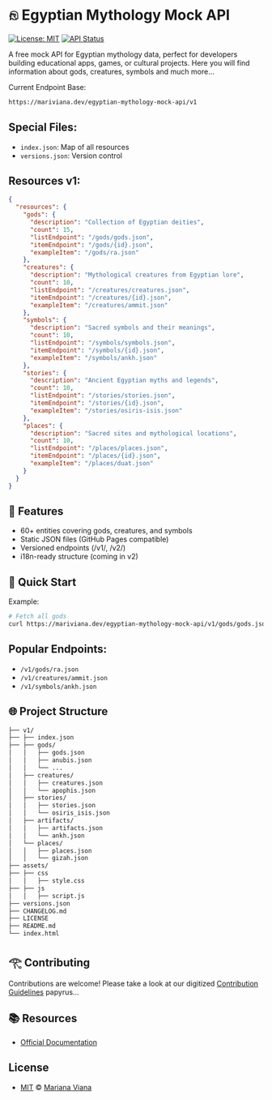   # 𓁶 Egyptian Mythology Mock API

  [![License: MIT](https://img.shields.io/badge/License-MIT-yellow.svg)](https://opensource.org/licenses/MIT)
  [![API Status](https://img.shields.io/badge/API%20Status-Stable-%2344AF37)](https://mariviana.dev/egyptian-mythology-mock-api/v1)

  A free mock API for Egyptian mythology data, perfect for developers building educational apps, games, or cultural projects. Here you will find information about gods, creatures, symbols and much more...

  Current Endpoint Base:

  ```bash
  https://mariviana.dev/egyptian-mythology-mock-api/v1
  ```

  ## **Special Files**:
  - `index.json`: Map of all resources
  - `versions.json`: Version control


  ## Resources v1:

  ```json
  {
    "resources": {
      "gods": {
        "description": "Collection of Egyptian deities",
        "count": 15,
        "listEndpoint": "/gods/gods.json",
        "itemEndpoint": "/gods/{id}.json",
        "exampleItem": "/gods/ra.json"
      },
      "creatures": {
        "description": "Mythological creatures from Egyptian lore",
        "count": 10,
        "listEndpoint": "/creatures/creatures.json",
        "itemEndpoint": "/creatures/{id}.json",
        "exampleItem": "/creatures/ammit.json"
      },
      "symbols": {
        "description": "Sacred symbols and their meanings",
        "count": 10,
        "listEndpoint": "/symbols/symbols.json",
        "itemEndpoint": "/symbols/{id}.json",
        "exampleItem": "/symbols/ankh.json"
      },
      "stories": {
        "description": "Ancient Egyptian myths and legends",
        "count": 10,
        "listEndpoint": "/stories/stories.json",
        "itemEndpoint": "/stories/{id}.json",
        "exampleItem": "/stories/osiris-isis.json"
      },
      "places": {
        "description": "Sacred sites and mythological locations",
        "count": 10,
        "listEndpoint": "/places/places.json",
        "itemEndpoint": "/places/{id}.json",
        "exampleItem": "/places/duat.json"
      }
    }
  }
  ```


  ## 🏺 Features
  - 60+ entities covering gods, creatures, and symbols
  - Static JSON files (GitHub Pages compatible)
  - Versioned endpoints (/v1/, /v2/)
  - i18n-ready structure (coming in v2)


  ## 📜 Quick Start
  Example:
  ```bash
  # Fetch all gods
  curl https://mariviana.dev/egyptian-mythology-mock-api/v1/gods/gods.json
  ```

  ## Popular Endpoints:
  - `/v1/gods/ra.json`
  - `/v1/creatures/ammit.json`
  - `/v1/symbols/ankh.json`


  ## 🌐 Project Structure
  ```bash
  ├── v1/
  ├── ├── index.json
  ├── ├── gods/
  │   │   ├── gods.json
  │   │   ├── anubis.json
  │   │   └── ...
  │   ├── creatures/
  │   │   ├── creatures.json
  │   │   └── apophis.json
  │   ├── stories/
  │   │   ├── stories.json
  │   │   └── osiris_isis.json
  │   ├── artifacts/
  │   │   ├── artifacts.json
  │   │   └── ankh.json
  │   └── places/
  │   │   ├── places.json
  │   │   └── gizah.json
  ├── assets/
  ├── ├── css
  │   │   ├── style.css
  ├── ├── js
  │   │   ├── script.js
  ├── versions.json
  ├── CHANGELOG.md
  ├── LICENSE
  ├── README.md
  └── index.html
  ```

  ## 𓂀 Contributing

  Contributions are welcome! Please take a look at our digitized [Contribution Guidelines](https://github.com/marianaviana/egyptian-mythology-mock-api/blob/main/CONTRIBUTING.md) papyrus...


  ## 📚 Resources
  - [Official Documentation](https://mariviana.dev/egyptian-mythology-mock-api/)

  ## License
  - [MIT](https://github.com/marianaviana/egyptian-mythology-mock-api/blob/main/LICENSE) © [Mariana Viana](https://github.com/marianaviana/)
